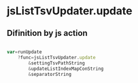 # jsListTsvUpdater.update

## Difinition by js action

```js.js

var=runUpdate
	?func=jsListTsvUpdater.update
		&settingTsvPathString
		&updateListIndexMapConString
		&separatorString
```


